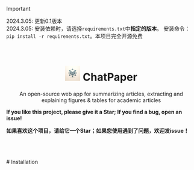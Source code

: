 > [!IMPORTANT]  
> 2024.3.05: 更新0.1版本  
> 2024.3.05: 安装依赖时，请选择`requirements.txt`中**指定的版本**。 安装命令：`pip install -r requirements.txt`。本项目完全开源免费
<br>

<div align=center>
<h1 aligh="center">
<img src="logo.png" width="40"> ChatPaper
</h1>
An open-source web app for summarizing articles, extracting and explaining figures &amp; tables for academic articles  
</div>



**If you like this project, please give it a Star; If you find a bug, open an issue!**


**如果喜欢这个项目，请给它一个Star；如果您使用遇到了问题，欢迎发issue！**



<br>
<br><br>
# Installation
